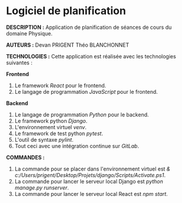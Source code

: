 # Logiciel de planification

**DESCRIPTION :**
Application de planification de séances de cours du domaine Physique.

**AUTEURS :**
Devan PRIGENT
Théo BLANCHONNET

**TECHNOLOGIES :**
Cette application est réalisée avec les technologies suivantes :

**Frontend**
1. Le framework *React* pour le frontend.
2. Le langage de programmation *JavaScript* pour le frontend.

**Backend**
1. Le langage de programmation *Python* pour le backend.
2. Le framework python *Django*.
3. L'environnement virtuel *venv*.
4. Le framework de test python *pytest*.
5. L'outil de syntaxe *pylint*.
6. Tout ceci avec une intégration continue sur *GitLab*.


**COMMANDES :**
1. La commande pour se placer dans l'environnement virtuel est *& c:/Users/prigent/Desktop/Projets/django/Scripts/Activate.ps1*.
2. La commande pour lancer le serveur local Django est *python manage.py runserver*.
3. La commande pour lancer le serveur local React est *npm start*.